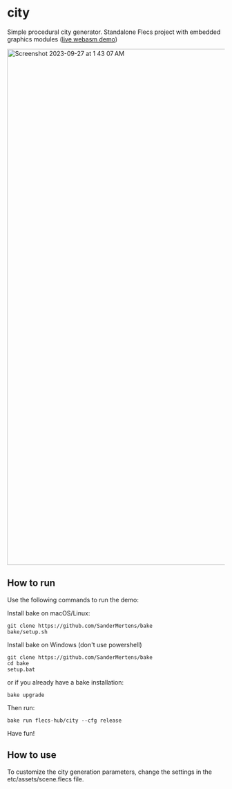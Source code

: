 # city
Simple procedural city generator. Standalone Flecs project with embedded graphics modules ([live webasm demo](https://flecs.dev/city))

<img width="1194" alt="Screenshot 2023-09-27 at 1 43 07 AM" src="https://github.com/flecs-hub/city/assets/9919222/4b83b978-0f52-4c84-8dcd-5c05273d47cc">

## How to run
Use the following commands to run the demo:

Install bake on macOS/Linux:
```
git clone https://github.com/SanderMertens/bake
bake/setup.sh
```

Install bake on Windows (don't use powershell)
```
git clone https://github.com/SanderMertens/bake
cd bake
setup.bat
```

or if you already have a bake installation:
```
bake upgrade
```

Then run:
```
bake run flecs-hub/city --cfg release
```

Have fun!

## How to use
To customize the city generation parameters, change the settings in the etc/assets/scene.flecs file.
